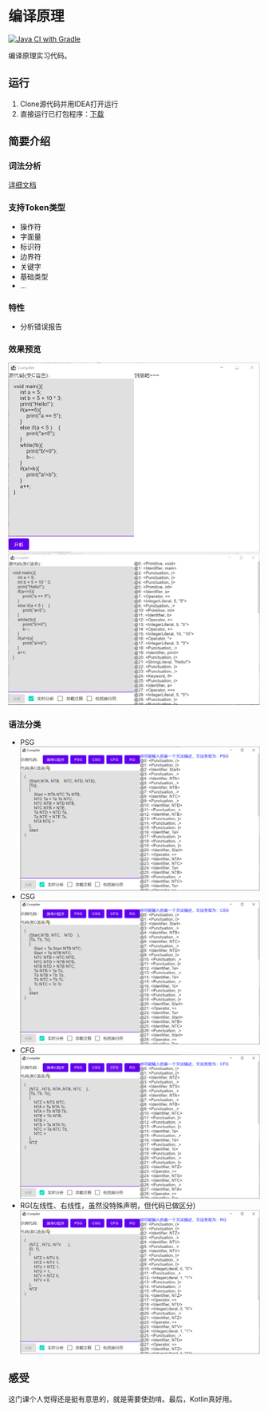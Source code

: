# 编译原理

[![Java CI with Gradle](https://github.com/SalHe/Compiler/actions/workflows/test.yml/badge.svg)](https://github.com/SalHe/Compiler/actions/workflows/test.yml)

编译原理实习代码。

## 运行

1. Clone源代码并用IDEA打开运行
2. 直接运行已打包程序：[下载](https://github.com/SalHe/compiler/releases)

## 简要介绍

### 词法分析

[详细文档](./docs/Scanner.md)

### 支持Token类型

- 操作符
- 字面量
- 标识符
- 边界符
- 关键字
- 基础类型
- ...

### 特性

- 分析错误报告

### 效果预览

![效果预览](./docs/Scanner.gif)
![效果预览](./docs/Scanner2.gif)

### 语法分类

- PSG
  ![PSG](./docs/PSG.png)
- CSG
  ![CSG](./docs/CSG.png)
- CFG
  ![CFG](./docs/CFG.png)
- RG(左线性、右线性，虽然没特殊声明，但代码已做区分)
  ![RG](./docs/RG.png)

## 感受

这门课个人觉得还是挺有意思的，就是需要使劲啃。最后，Kotlin真好用。
